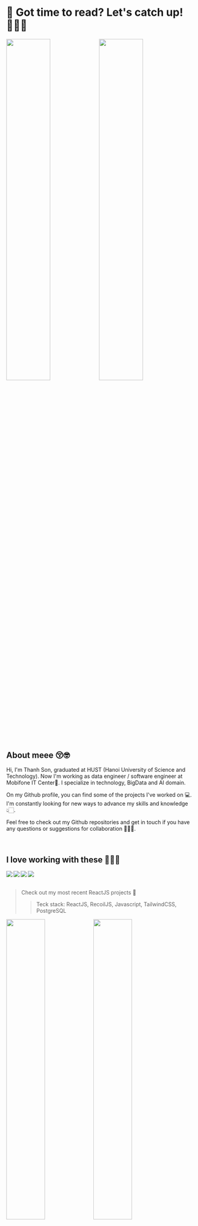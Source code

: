 # 🤩 Got time to read? Let's catch up! 👩🏻‍🎓

<img align="left" width="48%" src="https://github-readme-stats.vercel.app/api?username=lethanhson9901&show_icons=true&bg_color=00000000"/>
<img align="left" width="48%" src="https://github-readme-stats.vercel.app/api/top-langs/?username=Lethanhson9901&layout=compact"/>

<br/>

## About meee 😚🤓
Hi, I'm Thanh Son, graduated at HUST (Hanoi University of Science and Technology). Now I'm working as data engineer / software engineer at Mobifone IT Center🏫. I specialize in technology, BigData and AI domain.

On my Github profile, you can find some of the projects I've worked on 💻. I'm constantly looking for new ways to advance my skills and knowledge 👆🏻. 

Feel free to check out my Github repositories and get in touch if you have any questions or suggestions for collaboration 🎉🎉🎉.

<br/>

## I love working with these 👩🏻‍💻
<img align="left" src="https://img.shields.io/badge/react-%2320232a.svg?style=for-the-badge&logo=react&logoColor=%2361DAFB" />
<img align="left" src="https://img.shields.io/badge/javascript-%23323330.svg?style=for-the-badge&logo=javascript&logoColor=%23F7DF1E" />
<img align="left" src="https://img.shields.io/badge/typescript-%23007ACC.svg?style=for-the-badge&logo=typescript&logoColor=white" />
<img align="left" src="https://img.shields.io/badge/tailwindcss-%2338B2AC.svg?style=for-the-badge&logo=tailwind-css&logoColor=white" />

<br/>
<br/>

> Check out my most recent ReactJS projects 📑
>> Teck stack: ReactJS, RecoilJS, Javascript, TailwindCSS, PostgreSQL

<img align="left" width="45%" src="https://github-readme-stats.vercel.app/api/pin/?username=qnhanhh&repo=face-detection-v2"/>
<img align="left" width="45%" src="https://github-readme-stats.vercel.app/api/pin/?username=qnhanhh&repo=face-detection-api"/>
